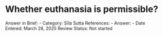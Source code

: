 # Whether euthanasia is permissible?

Answer in Brief: -
 Category: Sīla
Sutta References: -
Answer: -
Date Entered: March 28, 2025
Review Status: Not started